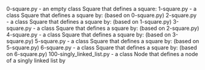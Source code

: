 0-square.py - an empty class Square that defines a square:
1-square.py - a class Square that defines a square by: (based on 0-square.py)
2-square.py  - a class Square that defines a square by: (based on 1-square.py)
3-square.py - a class Square that defines a square by: (based on 2-square.py)
4-square.py - a class Square that defines a square by: (based on 3-square.py)
5-square.py - a class Square that defines a square by: (based on 5-square.py)
6-square.py - a class Square that defines a square by: (based on 6-square.py)
100-singly_linked_list.py - a class Node that defines a node of a singly linked list by